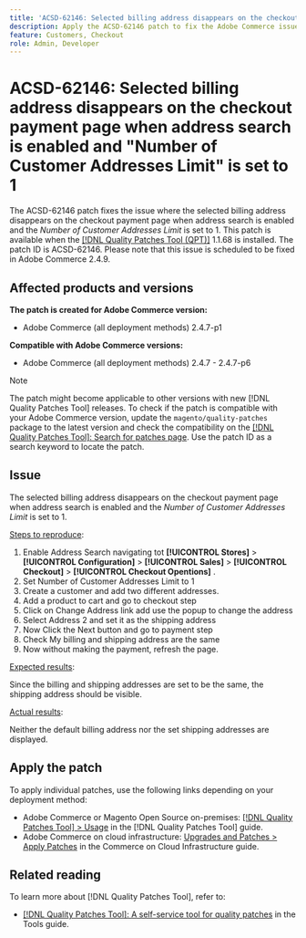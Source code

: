 ```yaml
---
title: 'ACSD-62146: Selected billing address disappears on the checkout payment page when address search is enabled and "Number of Customer Addresses Limit" is set to 1'
description: Apply the ACSD-62146 patch to fix the Adobe Commerce issue where the selected billing address disappears on the checkout payment page when address search is enabled and the "Number of Customer Addresses Limit" is set to 1.The checkout payment page will now retain the selected billing address when address search is enabled.
feature: Customers, Checkout
role: Admin, Developer
---
```


# ACSD-62146: Selected billing address disappears on the checkout payment page when address search is enabled and "Number of Customer Addresses Limit" is set to 1

The ACSD-62146 patch fixes the issue where the selected billing address disappears on the checkout payment page when address search is enabled and the *Number of Customer Addresses Limit* is set to 1. This patch is available when the [[!DNL Quality Patches Tool (QPT)]](/help/tools/quality-patches-tool/quality-patches-tool-to-self-serve-quality-patches.md) 1.1.68 is installed. The patch ID is ACSD-62146. Please note that this issue is scheduled to be fixed in Adobe Commerce 2.4.9.

## Affected products and versions

**The patch is created for Adobe Commerce version:**

* Adobe Commerce (all deployment methods) 2.4.7-p1

**Compatible with Adobe Commerce versions:**

* Adobe Commerce (all deployment methods) 2.4.7 - 2.4.7-p6

>[!NOTE]
>
>The patch might become applicable to other versions with new [!DNL Quality Patches Tool] releases. To check if the patch is compatible with your Adobe Commerce version, update the `magento/quality-patches` package to the latest version and check the compatibility on the [[!DNL Quality Patches Tool]: Search for patches page](https://experienceleague.adobe.com/tools/commerce-quality-patches/index.html). Use the patch ID as a search keyword to locate the patch.

## Issue

The selected billing address disappears on the checkout payment page when address search is enabled and the *Number of Customer Addresses Limit* is set to 1.

<u>Steps to reproduce</u>:

1. Enable Address Search navigating tot **[!UICONTROL Stores]** > **[!UICONTROL Configuration]** > **[!UICONTROL Sales]** > **[!UICONTROL Checkout]** > **[!UICONTROL Checkout Opentions]** .
1. Set Number of Customer Addresses Limit to 1
1. Create a customer and add two different addresses.
1. Add a product to cart and go to checkout step
1. Click on Change Address link add use the popup to change the address
1. Select Address 2 and set it as the shipping address
1. Now Click the Next button and go to payment step
1. Check My billing and shipping address are the same
1. Now without making the payment, refresh the page.

<u>Expected results</u>:

Since the billing and shipping addresses are set to be the same, the shipping address should be visible.

<u>Actual results</u>:

Neither the default billing address nor the set shipping addresses are displayed.

## Apply the patch

To apply individual patches, use the following links depending on your deployment method:

* Adobe Commerce or Magento Open Source on-premises: [[!DNL Quality Patches Tool] > Usage](/help/tools/quality-patches-tool/usage.md) in the [!DNL Quality Patches Tool] guide.
* Adobe Commerce on cloud infrastructure: [Upgrades and Patches > Apply Patches](https://experienceleague.adobe.com/docs/commerce-cloud-service/user-guide/develop/upgrade/apply-patches.html) in the Commerce on Cloud Infrastructure guide.

## Related reading

To learn more about [!DNL Quality Patches Tool], refer to:

* [[!DNL Quality Patches Tool]: A self-service tool for quality patches](/help/tools/quality-patches-tool/quality-patches-tool-to-self-serve-quality-patches.md) in the Tools guide.
